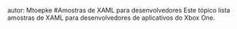 autor: Mtoepke
#Amostras de XAML para desenvolvedores
Este tópico lista amostras de XAML para desenvolvedores de aplicativos do Xbox One.


<!--HONumber=Jun16_HO4-->


